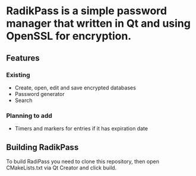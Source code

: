 # RadikPass is a simple password manager that written in Qt and using OpenSSL for encryption.

## Features

### Existing
- Create, open, edit and save encrypted databases
- Password generator
- Search

### Planning to add 
- Timers and markers for entries if it has expiration date

## Building RadikPass
To build RadiPass you need to clone this repository, then open CMakeLists.txt via Qt Creator and click build.
